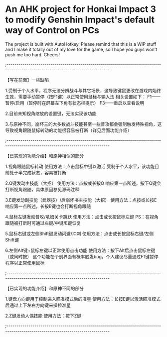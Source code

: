 # An AHK project for Honkai Impact 3 to modify Genshin Impact's default way of Control on PCs
The project is built with AutoHotkey. 
Please remind that this is a WIP stuff and I make it totally out of my love for the game, so I hope you guys won't push me too hard.
Cheers!

;---------------------------------------------------------------------------------------------------------------------------------

【写在前面】一些缺陷

1.受制于个人水平，程序无法分辨战斗与其它场景，这导致键鼠更改在游戏内始终生效，需要手动暂停（按F1键）以正常使用鼠标与输入法
相关设置如下：
F1——暂停/启用（暂停时在屏幕左下角有状态栏提示）
F3——重启以查看说明

2.目前未知视角缩放的设置键，无法实现该功能

3.与原神不同，崩坏三的大多数战斗技能甚至一些普攻都会强制触发特殊视角，这导致视角跟随鼠标转动的功能很容易被打断（详见后面功能介绍）

;---------------------------------------------------------------------------------------------------------------------------------

【已实现的功能介绍】和原神相似的部分

1.视角跟随鼠标转动
使用方法：点击鼠标中键以激活
受制于个人水平，该功能目前处于半完成状态，容易被打断

2.Q键发动主技能（大招）
使用方法：点按或长按Q
响应第一点所述，按下Q键会打断视角跟随，具体原因参见源码注释

3.E键发动副技能（武器技）/后崩坏书主技能（大招）
使用方法：点按或长按E
响应第一点所述，长按E键也会打断视角跟随

4.鼠标左键发动普攻/吼姆关卡跳跃
使用方法：点击或长按鼠标左键
PS：在视角跟随被打断时可通过左键/中键/E键恢复

5.鼠标右键或左侧Shift键发动闪避/冲刺
使用方法：点击或长按鼠标右键/左侧Shift键

6.左侧Alt键+鼠标左键以正常使用点击功能
使用方法：按下Alt后点击鼠标左键（或同时按）
这个功能在个别界面有概率触发bug，个人建议尽量通过F1键暂停程序以正常使用鼠标

;---------------------------------------------------------------------------------------------------------------------------------

【已实现的功能介绍】和原神不同的部分

1.键盘方向键用于控制进入瞄准模式后的准星
使用方法：长按E键以激活瞄准模式后通过上下左右方向键来操控准星

2.Z键发动人偶技能
使用方法：按下Z键

;---------------------------------------------------------------------------------------------------------------------------------
